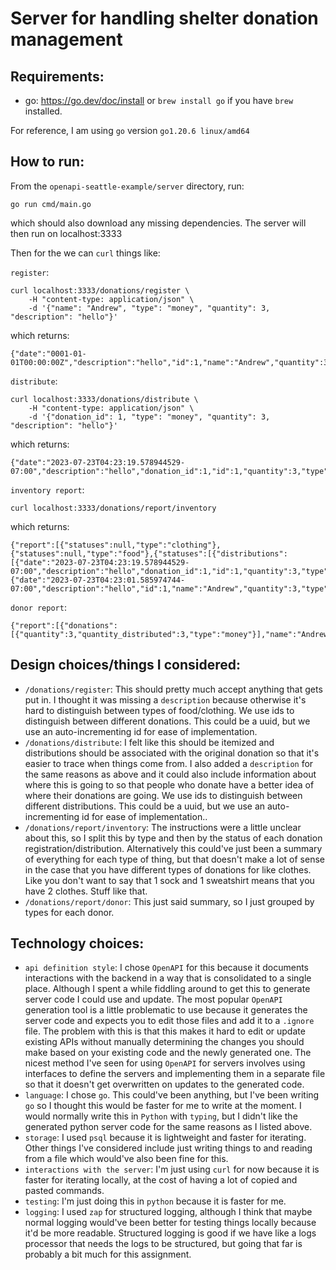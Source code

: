 # Server for handling shelter donation management

## Requirements:

- go: https://go.dev/doc/install or `brew install go` if you have `brew` installed.

For reference, I am using `go` version `go1.20.6 linux/amd64`

## How to run:

From the `openapi-seattle-example/server` directory, run:

```
go run cmd/main.go
```

which should also download any missing dependencies. The server will then run on localhost:3333

Then for the we can `curl` things like:

`register`:

```
curl localhost:3333/donations/register \
    -H "content-type: application/json" \
    -d '{"name": "Andrew", "type": "money", "quantity": 3, "description": "hello"}'
```

which returns:

```
{"date":"0001-01-01T00:00:00Z","description":"hello","id":1,"name":"Andrew","quantity":3,"type":"money"}
```

`distribute`:

```
curl localhost:3333/donations/distribute \
    -H "content-type: application/json" \
    -d '{"donation_id": 1, "type": "money", "quantity": 3, "description": "hello"}'
```

which returns:

```
{"date":"2023-07-23T04:23:19.578944529-07:00","description":"hello","donation_id":1,"id":1,"quantity":3,"type":"money"}
```

`inventory report`:

```
curl localhost:3333/donations/report/inventory
```

which returns:

```
{"report":[{"statuses":null,"type":"clothing"},{"statuses":null,"type":"food"},{"statuses":[{"distributions":[{"date":"2023-07-23T04:23:19.578944529-07:00","description":"hello","donation_id":1,"id":1,"quantity":3,"type":"money"}],"donation":{"date":"2023-07-23T04:23:01.585974744-07:00","description":"hello","id":1,"name":"Andrew","quantity":3,"type":"money"}}],"type":"money"}]}
```

`donor report`:

```
{"report":[{"donations":[{"quantity":3,"quantity_distributed":3,"type":"money"}],"name":"Andrew"}]}
```

## Design choices/things I considered:

- `/donations/register`: This should pretty much accept anything that gets put in. I thought it was missing a `description` because otherwise it's hard to distinguish between types of food/clothing. We use ids to distinguish between different donations. This could be a uuid, but we use an auto-incrementing id for ease of implementation.
- `/donations/distribute`: I felt like this should be itemized and distributions should be associated with the original donation so that it's easier to trace when things come from. I also added a `description` for the same reasons as above and it could also include information about where this is going to so that people who donate have a better idea of where their donations are going. We use ids to distinguish between different distributions. This could be a uuid, but we use an auto-incrementing id for ease of implementation..
- `/donations/report/inventory`: The instructions were a little unclear about this, so I split this by type and then by the status of each donation registration/distribution. Alternatively this could've just been a summary of everything for each type of thing, but that doesn't make a lot of sense in the case that you have different types of donations for like clothes. Like you don't want to say that 1 sock and 1 sweatshirt means that you have 2 clothes. Stuff like that.
- `/donations/report/donor`: This just said summary, so I just grouped by types for each donor.

## Technology choices:

- `api definition style`: I chose `OpenAPI` for this because it documents interactions with the backend in a way that is consolidated to a single place. Although I spent a while fiddling around to get this to generate server code I could use and update. The most popular `OpenAPI` generation tool is a little problematic to use because it generates the server code and expects you to edit those files and add it to a `.ignore` file. The problem with this is that this makes it hard to edit or update existing APIs without manually determining the changes you should make based on your existing code and the newly generated one. The nicest method I've seen for using `OpenAPI` for servers involves using interfaces to define the servers and implementing them in a separate file so that it doesn't get overwritten on updates to the generated code.
- `language`: I chose `go`. This could've been anything, but I've been writing `go` so I thought this would be faster for me to write at the moment. I would normally write this in `Python` with `typing`, but I didn't like the generated python server code for the same reasons as I listed above.
- `storage`: I used `psql` because it is lightweight and faster for iterating. Other things I've considered include just writing things to and reading from a file which would've also been fine for this.
- `interactions with the server`: I'm just using `curl` for now because it is faster for iterating locally, at the cost of having a lot of copied and pasted commands.
- `testing`: I'm just doing this in `python` because it is faster for me.
- `logging`: I used `zap` for structured logging, although I think that maybe normal logging would've been better for testing things locally because it'd be more readable. Structured logging is good if we have like a logs processor that needs the logs to be structured, but going that far is probably a bit much for this assignment.
